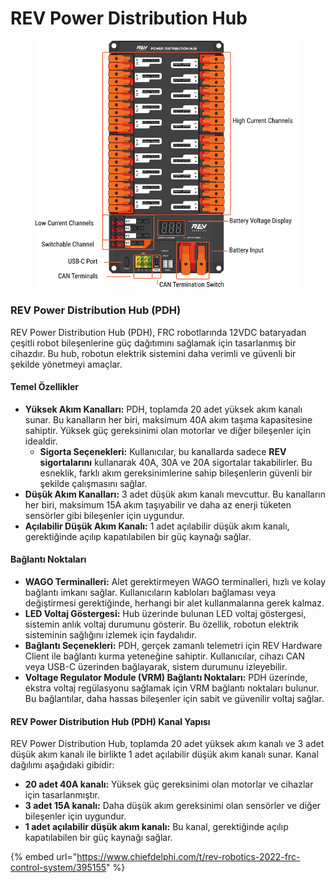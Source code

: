 # REV Power Distribution Hub

<div align="left">

<figure><img src="../../.gitbook/assets/output-onlinepngtools.png" alt=""><figcaption></figcaption></figure>

</div>

### REV Power Distribution Hub (PDH)

REV Power Distribution Hub (PDH), FRC robotlarında 12VDC bataryadan çeşitli robot bileşenlerine güç dağıtımını sağlamak için tasarlanmış bir cihazdır. Bu hub, robotun elektrik sistemini daha verimli ve güvenli bir şekilde yönetmeyi amaçlar.

#### **Temel Özellikler**

* **Yüksek Akım Kanalları:** PDH, toplamda 20 adet yüksek akım kanalı sunar. Bu kanalların her biri, maksimum 40A akım taşıma kapasitesine sahiptir. Yüksek güç gereksinimi olan motorlar ve diğer bileşenler için idealdir.
  * **Sigorta Seçenekleri:** Kullanıcılar, bu kanallarda sadece **REV sigortalarını** kullanarak 40A, 30A ve 20A sigortalar takabilirler. Bu esneklik, farklı akım gereksinimlerine sahip bileşenlerin güvenli bir şekilde çalışmasını sağlar.
* **Düşük Akım Kanalları:** 3 adet düşük akım kanalı mevcuttur. Bu kanalların her biri, maksimum 15A akım taşıyabilir ve daha az enerji tüketen sensörler gibi bileşenler için uygundur.
* **Açılabilir Düşük Akım Kanalı:** 1 adet açılabilir düşük akım kanalı, gerektiğinde açılıp kapatılabilen bir güç kaynağı sağlar.

#### **Bağlantı Noktaları**

* **WAGO Terminalleri:** Alet gerektirmeyen WAGO terminalleri, hızlı ve kolay bağlantı imkanı sağlar. Kullanıcıların kabloları bağlaması veya değiştirmesi gerektiğinde, herhangi bir alet kullanmalarına gerek kalmaz.
* **LED Voltaj Göstergesi:** Hub üzerinde bulunan LED voltaj göstergesi, sistemin anlık voltaj durumunu gösterir. Bu özellik, robotun elektrik sisteminin sağlığını izlemek için faydalıdır.
* **Bağlantı Seçenekleri:** PDH, gerçek zamanlı telemetri için REV Hardware Client ile bağlantı kurma yeteneğine sahiptir. Kullanıcılar, cihazı CAN veya USB-C üzerinden bağlayarak, sistem durumunu izleyebilir.
* **Voltage Regulator Module (VRM) Bağlantı Noktaları:** PDH üzerinde, ekstra voltaj regülasyonu sağlamak için VRM bağlantı noktaları bulunur. Bu bağlantılar, daha hassas bileşenler için sabit ve güvenilir voltaj sağlar.

#### **REV Power Distribution Hub** (PDH) **Kanal Yapısı**

REV Power Distribution Hub, toplamda 20 adet yüksek akım kanalı ve 3 adet düşük akım kanalı ile birlikte 1 adet açılabilir düşük akım kanalı sunar. Kanal dağılımı aşağıdaki gibidir:

* **20 adet 40A kanalı:** Yüksek güç gereksinimi olan motorlar ve cihazlar için tasarlanmıştır.
* **3 adet 15A kanalı:** Daha düşük akım gereksinimi olan sensörler ve diğer bileşenler için uygundur.
* **1 adet açılabilir düşük akım kanalı:** Bu kanal, gerektiğinde açılıp kapatılabilen bir güç kaynağı sağlar.

{% embed url="https://www.chiefdelphi.com/t/rev-robotics-2022-frc-control-system/395155" %}

